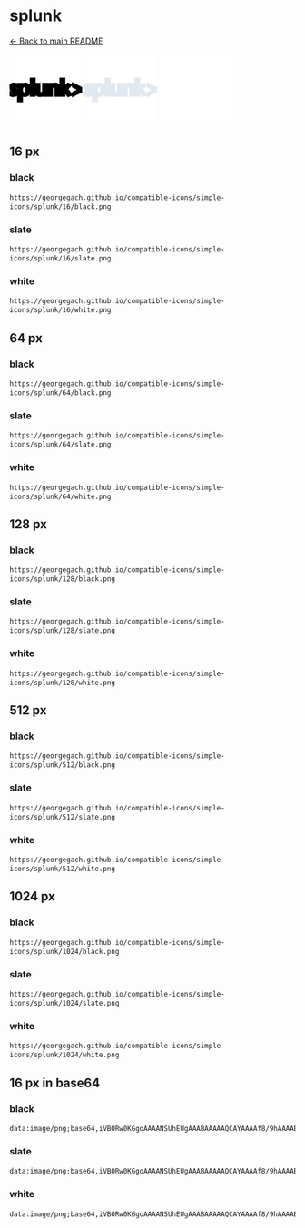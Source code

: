 # splunk

[← Back to main README](../../README.md)


<img src="./128/black.png" width="128" alt="splunk black icon" />
<img src="./128/slate.png" width="128" alt="splunk slate icon" />
<img src="./128/white.png" width="128" alt="splunk white icon" />

## 16 px

### black
```
https://georgegach.github.io/compatible-icons/simple-icons/splunk/16/black.png
```

### slate
```
https://georgegach.github.io/compatible-icons/simple-icons/splunk/16/slate.png
```

### white
```
https://georgegach.github.io/compatible-icons/simple-icons/splunk/16/white.png
```

## 64 px

### black
```
https://georgegach.github.io/compatible-icons/simple-icons/splunk/64/black.png
```

### slate
```
https://georgegach.github.io/compatible-icons/simple-icons/splunk/64/slate.png
```

### white
```
https://georgegach.github.io/compatible-icons/simple-icons/splunk/64/white.png
```

## 128 px

### black
```
https://georgegach.github.io/compatible-icons/simple-icons/splunk/128/black.png
```

### slate
```
https://georgegach.github.io/compatible-icons/simple-icons/splunk/128/slate.png
```

### white
```
https://georgegach.github.io/compatible-icons/simple-icons/splunk/128/white.png
```

## 512 px

### black
```
https://georgegach.github.io/compatible-icons/simple-icons/splunk/512/black.png
```

### slate
```
https://georgegach.github.io/compatible-icons/simple-icons/splunk/512/slate.png
```

### white
```
https://georgegach.github.io/compatible-icons/simple-icons/splunk/512/white.png
```

## 1024 px

### black
```
https://georgegach.github.io/compatible-icons/simple-icons/splunk/1024/black.png
```

### slate
```
https://georgegach.github.io/compatible-icons/simple-icons/splunk/1024/slate.png
```

### white
```
https://georgegach.github.io/compatible-icons/simple-icons/splunk/1024/white.png
```

## 16 px in base64

### black
```
data:image/png;base64,iVBORw0KGgoAAAANSUhEUgAAABAAAAAQCAYAAAAf8/9hAAAABmJLR0QA/wD/AP+gvaeTAAAApUlEQVQ4je3QIYqCARAF4E/5ZWFBRIOyl9hisYk3MHkMi8UzWA0mw97BajQINoNY1CAiIjaDQXbL/PAj1jX5YHiPmWFm3vDGv6CHnyf5HBZoZJMJhijhM5pq+MYZeXwF71BHF21sMYZf3IPXGX3AMfQ+OI0+NjjlcYsN8JHRFZRDLx/stOLqS4JRnN3BBCtUo6GAK+ZhQdSLGGCaTmxi9uRxb7wCf+SeIeis4/ttAAAAAElFTkSuQmCC
```

### slate
```
data:image/png;base64,iVBORw0KGgoAAAANSUhEUgAAABAAAAAQCAYAAAAf8/9hAAAABmJLR0QA/wD/AP+gvaeTAAAA7UlEQVQ4je2RrUpEYRiEn3lXEUQ5aNhl2WAxm23iTXgJ3oAYvAWrwSAGkzdgNRoEm2HB4uGscs4Wd49gMHzfGMQfTIaN+6RhmDDDwJzZU45fD6q6vfjr21Y1nt49Ne32b19VPTlRUOSsZWFFRC85b8lxhojAfZvIQSlziHTpnKpOxOOgW5yraqYGsu0QepDYNASoBgLcM34WGny3IR+J2AdWAvT+GQTLS/7S9jqwBhDW/c8UkGIXKGy9LACnknoSeyn7SuShUTc6UTh5URFvKefbCMoAEhqGvJrM8Ua/uAZgVE92Rk17M9M35vyfDydjZSrRZEIMAAAAAElFTkSuQmCC
```

### white
```
data:image/png;base64,iVBORw0KGgoAAAANSUhEUgAAABAAAAAQCAYAAAAf8/9hAAAABmJLR0QA/wD/AP+gvaeTAAAAtUlEQVQ4je3QIUrEcRDF8c9vWREEETcoXsJisYk3MHmMLVs8w9YNJoN3sBoNgs0gFjWIiCw2g0HeBmfhrxgM2vZb5jEzMG8eC/6eJKMkpz/0W5KrJLvdfj/JBGtYQcMmtpNM0cNW1QfsYJjkAPc4kU8+qt529FOS59KP+cpRkrskLz281wVY7ugB1ktff/tov1y/9nFctg9xhhts1MIS3nBZL6j5KsattfN5QHtJLn4T8oJ/YAacFG+dyw+0TQAAAABJRU5ErkJggg==
```

